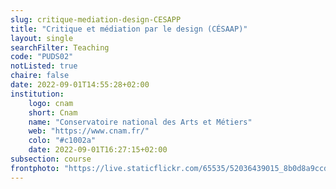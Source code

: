 ```yaml
---
slug: critique-mediation-design-CESAPP
title: "Critique et médiation par le design (CÉSAAP)"
layout: single
searchFilter: Teaching
code: "PUDS02"
notListed: true
chaire: false
date: 2022-09-01T14:55:28+02:00
institution:
    logo: cnam
    short: Cnam
    name: "Conservatoire national des Arts et Métiers"
    web: "https://www.cnam.fr/"
    colo: "#c1002a"
    date: 2022-09-01T16:27:15+02:00
subsection: course
frontphoto: "https://live.staticflickr.com/65535/52036439015_8b0d8a9ccd.jpg"
---
```

